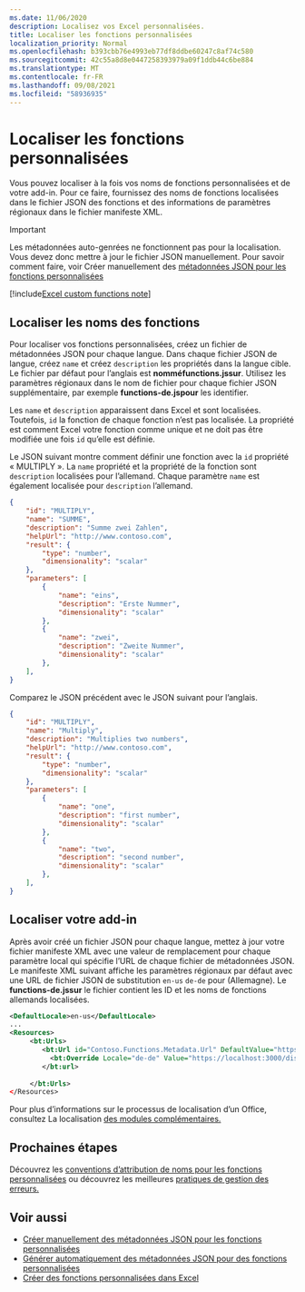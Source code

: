 ```yaml
---
ms.date: 11/06/2020
description: Localisez vos Excel personnalisées.
title: Localiser les fonctions personnalisées
localization_priority: Normal
ms.openlocfilehash: b393cbb76e4993eb77df8ddbe60247c8af74c580
ms.sourcegitcommit: 42c55a8d8e0447258393979a09f1ddb44c6be884
ms.translationtype: MT
ms.contentlocale: fr-FR
ms.lasthandoff: 09/08/2021
ms.locfileid: "58936935"
---
```

# <a name="localize-custom-functions"></a>Localiser les fonctions personnalisées

Vous pouvez localiser à la fois vos noms de fonctions personnalisées et de votre add-in. Pour ce faire, fournissez des noms de fonctions localisées dans le fichier JSON des fonctions et des informations de paramètres régionaux dans le fichier manifeste XML.

>[!IMPORTANT]
> Les métadonnées auto-genrées ne fonctionnent pas pour la localisation. Vous devez donc mettre à jour le fichier JSON manuellement. Pour savoir comment faire, voir Créer manuellement des [métadonnées JSON pour les fonctions personnalisées](custom-functions-json.md)

[!include[Excel custom functions note](../includes/excel-custom-functions-note.md)]

## <a name="localize-function-names"></a>Localiser les noms des fonctions

Pour localiser vos fonctions personnalisées, créez un fichier de métadonnées JSON pour chaque langue. Dans chaque fichier JSON de langue, créez `name` et créez `description` les propriétés dans la langue cible. Le fichier par défaut pour l’anglais est **nomméfunctions.jssur**. Utilisez les paramètres régionaux dans le nom de fichier pour chaque fichier JSON supplémentaire, par exemple **functions-de.jspour** les identifier.

Les `name` et `description` apparaissent dans Excel et sont localisées. Toutefois, `id` la fonction de chaque fonction n’est pas localisée. La propriété est comment Excel votre fonction comme unique et ne doit pas être modifiée une fois `id` qu’elle est définie.

Le JSON suivant montre comment définir une fonction avec la `id` propriété « MULTIPLY ». La `name` propriété et la propriété de la fonction sont `description` localisées pour l’allemand. Chaque paramètre `name` est également localisée pour `description` l’allemand.

```JSON
{
    "id": "MULTIPLY",
    "name": "SUMME",
    "description": "Summe zwei Zahlen",
    "helpUrl": "http://www.contoso.com",
    "result": {
        "type": "number",
        "dimensionality": "scalar"
    },
    "parameters": [
        {
            "name": "eins",
            "description": "Erste Nummer",
            "dimensionality": "scalar"
        },
        {
            "name": "zwei",
            "description": "Zweite Nummer",
            "dimensionality": "scalar"
        },
    ],
}
```

Comparez le JSON précédent avec le JSON suivant pour l’anglais.

```JSON
{
    "id": "MULTIPLY",
    "name": "Multiply",
    "description": "Multiplies two numbers",
    "helpUrl": "http://www.contoso.com",
    "result": {
        "type": "number",
        "dimensionality": "scalar"
    },
    "parameters": [
        {
            "name": "one",
            "description": "first number",
            "dimensionality": "scalar"
        },
        {
            "name": "two",
            "description": "second number",
            "dimensionality": "scalar"
        },
    ],
}
```

## <a name="localize-your-add-in"></a>Localiser votre add-in

Après avoir créé un fichier JSON pour chaque langue, mettez à jour votre fichier manifeste XML avec une valeur de remplacement pour chaque paramètre local qui spécifie l’URL de chaque fichier de métadonnées JSON. Le manifeste XML suivant affiche les paramètres régionaux par défaut avec une URL de fichier JSON de substitution `en-us` `de-de` pour (Allemagne). Le **functions-de.jssur** le fichier contient les ID et les noms de fonctions allemands localisées.

```XML
<DefaultLocale>en-us</DefaultLocale>
...
<Resources>
     <bt:Urls>
        <bt:Url id="Contoso.Functions.Metadata.Url" DefaultValue="https://localhost:3000/dist/functions.json"/>
          <bt:Override Locale="de-de" Value="https://localhost:3000/dist/functions-de.json" />
        </bt:url>
        
     </bt:Urls>
</Resources>
```

Pour plus d’informations sur le processus de localisation d’un Office, consultez La localisation [des modules complémentaires.](../develop/localization.md#control-localization-from-the-manifest)

## <a name="next-steps"></a>Prochaines étapes
Découvrez les [conventions d’attribution de noms pour les fonctions personnalisées](custom-functions-naming.md) ou découvrez les meilleures [pratiques de gestion des erreurs.](custom-functions-errors.md)

## <a name="see-also"></a>Voir aussi

* [Créer manuellement des métadonnées JSON pour les fonctions personnalisées](custom-functions-json.md)
* [Générer automatiquement des métadonnées JSON pour des fonctions personnalisées](custom-functions-json-autogeneration.md)
* [Créer des fonctions personnalisées dans Excel](custom-functions-overview.md)
